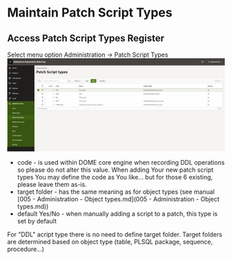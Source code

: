 # Maintain Patch Script Types
## Access Patch Script Types Register
Select menu option Administration -> Patch Script Types
![007_files/patch_script_types.png](007_files/patch_script_types.png)
- code - is used within DOME core engine when recording DDL operations so please do not alter this value. When adding Your new patch script types You may define the code as You like... but for those 6 existing, please leave them as-is.
- target folder - has the same meaning as for object types (see manual [005 - Administration - Object types.md](005 - Administration - Object types.md))
- default Yes/No - when manually adding a script to a patch, this type is set by default

For "DDL" acript type there is no need to define target folder. Target folders are determined based on object type (table, PLSQL package, sequence, procedure...)